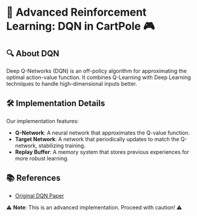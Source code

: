 # 🚀 Advanced Reinforcement Learning: DQN in CartPole 🎮

## 🔍 About DQN

Deep Q-Networks (DQN) is an off-policy algorithm for approximating the optimal action-value function. It combines Q-Learning with Deep Learning techniques to handle high-dimensional inputs better.

## 🛠 Implementation Details

Our implementation features:

- **Q-Network**: A neural network that approximates the Q-value function.
- **Target Network**: A network that periodically updates to match the Q-network, stabilizing training.
- **Replay Buffer**: A memory system that stores previous experiences for more robust learning.


## 📚 References
- [Original DQN Paper](https://arxiv.org/abs/1312.5602)


⚠️ **Note**: This is an advanced implementation. Proceed with caution! ⚠️